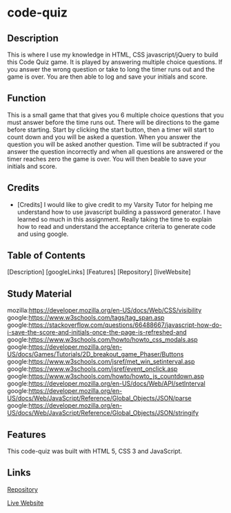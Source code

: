 # code-quiz


## Description
This is where I use my knowledge in HTML, CSS javascript/jQuery to build this Code Quiz game. It is played by answering multiple choice questions. If you answer the wrong question or take to long the timer runs out and the game is over. You are then able to log and save your initials and score.

## Function
This is a small game that that gives you 6 multiple choice questions that you must answer before the time runs out. There will be directions to the game before starting. Start by clicking the start button, then a timer will start to count down and you will be asked a question. When you answer the question you will be asked another question. Time will be subtracted if you answer the question incorrectly and when all questions are answered or the timer reaches zero the game is over. You will then beable to save your initials and score.

## Credits
* [Credits]
I would like to give credit to my Varsity Tutor for helping me understand how to use javascript building a password generator.  I have learned so much in this assignment. Really taking the time to explain how to read and understand the acceptance criteria to generate code and using google.

## Table of Contents
[Description]
[googleLinks]
[Features]
[Repository]
[liveWebsite]


## Study Material
<a>mozilla:<a href="#">https://developer.mozilla.org/en-US/docs/Web/CSS/visibility
<a>google:<a href="#">https://www.w3schools.com/tags/tag_span.asp
<a>google:<a href="#">https://stackoverflow.com/questions/66488667/javascript-how-do-i-save-the-score-and-initials-once-the-page-is-refreshed-and
<a>google:<a href="#">https://www.w3schools.com/howto/howto_css_modals.asp
<a>google:<a href="#">https://developer.mozilla.org/en-US/docs/Games/Tutorials/2D_breakout_game_Phaser/Buttons
<a>google:<a href="#">https://www.w3schools.com/jsref/met_win_setinterval.asp
<a>google:<a href="#">https://www.w3schools.com/jsref/event_onclick.asp
<a>google:<a hred="#">https://www.w3schools.com/howto/howto_js_countdown.asp
<a>google:<a hred="#">https://developer.mozilla.org/en-US/docs/Web/API/setInterval
<a>google:<a hred="#">https://developer.mozilla.org/en-US/docs/Web/JavaScript/Reference/Global_Objects/JSON/parse
<a>google:<a hred="#">https://developer.mozilla.org/en-US/docs/Web/JavaScript/Reference/Global_Objects/JSON/stringify

## Features
This code-quiz was built with HTML 5, CSS 3 and JavaScript.

## Links
[Repository](https://github.com/jmoniz155/code-quiz)

[Live Website](https://jmoniz155.github.io/code-quiz/)

